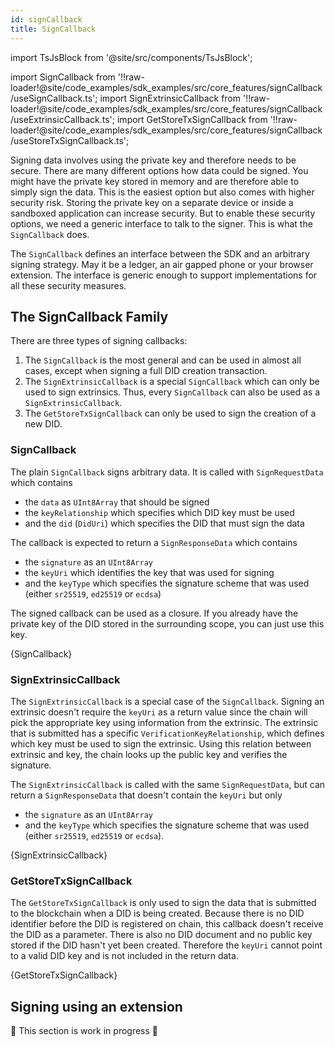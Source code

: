 ```yaml
---
id: signCallback
title: SignCallback
---
```


import TsJsBlock from '@site/src/components/TsJsBlock';

import SignCallback from '!!raw-loader!@site/code_examples/sdk_examples/src/core_features/signCallback/useSignCallback.ts';
import SignExtrinsicCallback from '!!raw-loader!@site/code_examples/sdk_examples/src/core_features/signCallback/useExtrinsicCallback.ts';
import GetStoreTxSignCallback from '!!raw-loader!@site/code_examples/sdk_examples/src/core_features/signCallback/useStoreTxSignCallback.ts';

Signing data involves using the private key and therefore needs to be secure.
There are many different options how data could be signed.
You might have the private key stored in memory and are therefore able to simply sign the data.
This is the easiest option but also comes with higher security risk.
Storing the private key on a separate device or inside a sandboxed application can increase security.
But to enable these security options, we need a generic interface to talk to the signer.
This is what the `SignCallback` does.

The `SignCallback` defines an interface between the SDK and an arbitrary signing strategy.
May it be a ledger, an air gapped phone or your browser extension.
The interface is generic enough to support implementations for all these security measures.

## The SignCallback Family

There are three types of signing callbacks:
1. The `SignCallback` is the most general and can be used in almost all cases, except when signing a full DID creation transaction.
2. The `SignExtrinsicCallback` is a special `SignCallback` which can only be used to sign extrinsics.
   Thus, every `SignCallback` can also be used as a `SignExtrinsicCallback`.
3. The `GetStoreTxSignCallback` can only be used to sign the creation of a new DID.

### SignCallback

The plain `SignCallback` signs arbitrary data.
It is called with `SignRequestData` which contains

* the `data` as `UInt8Array` that should be signed
* the `keyRelationship` which specifies which DID key must be used
* and the `did` (`DidUri`) which specifies the DID that must sign the data

The callback is expected to return a `SignResponseData` which contains

* the `signature` as an `UInt8Array`
* the `keyUri` which identifies the key that was used for signing
* and the `keyType` which specifies the signature scheme that was used (either `sr25519`, `ed25519` or `ecdsa`)

The signed callback can be used as a closure.
If you already have the private key of the DID stored in the surrounding scope, you can just use this key.

<TsJsBlock>
    {SignCallback}
</TsJsBlock>

### SignExtrinsicCallback

The `SignExtrinsicCallback` is a special case of the `SignCallback`.
Signing an extrinsic doesn't require the `keyUri` as a return value since the chain will pick the appropriate key using information from the extrinsic.
The extrinsic that is submitted has a specific `VerificationKeyRelationship`, which defines which key must be used to sign the extrinsic.
Using this relation between extrinsic and key, the chain looks up the public key and verifies the signature.

The `SignExtrinsicCallback` is called with the same `SignRequestData`, but can return a `SignResponseData` that doesn't contain the `keyUri` but only

* the `signature` as an `UInt8Array`
* and the `keyType` which specifies the signature scheme that was used (either `sr25519`, `ed25519` or `ecdsa`).

<TsJsBlock>
    {SignExtrinsicCallback}
</TsJsBlock>

### GetStoreTxSignCallback

The `GetStoreTxSignCallback` is only used to sign the data that is submitted to the blockchain when a DID is being created.
Because there is no DID identifier before the DID is registered on chain, this callback doesn't receive the DID as a parameter.
There is also no DID document and no public key stored if the DID hasn't yet been created.
Therefore the `keyUri` cannot point to a valid DID key and is not included in the return data.

<TsJsBlock>
    {GetStoreTxSignCallback}
</TsJsBlock>

## Signing using an extension

🚧 This section is work in progress 🚧
